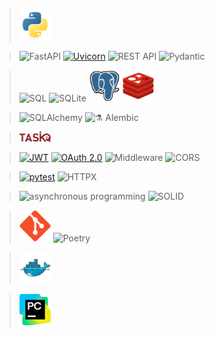 > <a href="https://www.python.org/"><img src="https://raw.githubusercontent.com/devicons/devicon/master/icons/python/python-original.svg" width="50" height="50" alt="Python"></a>


> <img src="https://img.shields.io/badge/FastAPI-009688?style=for-the-badge&logo=fastapi&logoColor=white" alt="FastAPI"> <a href="https://www.uvicorn.org/"><img src="https://raw.githubusercontent.com/encode/uvicorn/master/docs/uvicorn.png" width="50" alt="Uvicorn"></a> <img src="https://img.shields.io/badge/REST_API-FF6F00?style=for-the-badge&logo=rest&logoColor=white" alt="REST API"> <img src="https://img.shields.io/badge/Pydantic-E92063?style=for-the-badge&logo=pydantic&logoColor=white" alt="Pydantic"> 


> <img src="https://img.shields.io/badge/SQL-4479A1?style=for-the-badge&logo=postgresql&logoColor=white" alt="SQL"> <img src="https://img.shields.io/badge/SQLite-003B57?style=for-the-badge&logo=sqlite&logoColor=white" alt="SQLite"> <a href="https://www.postgresql.org/"><img src="https://raw.githubusercontent.com/devicons/devicon/master/icons/postgresql/postgresql-original.svg" width="50" height="50" alt="PostgreSQL"></a> <a href="https://redis.io/"><img src="https://raw.githubusercontent.com/devicons/devicon/master/icons/redis/redis-original.svg" width="50" height="50" alt="Redis"></a>


> <img src="https://img.shields.io/badge/SQLAlchemy-D71F00?style=for-the-badge&logo=sqlalchemy&logoColor=white" alt="SQLAlchemy"> <img src="https://img.shields.io/badge/⚗ Alembic-00A98F?style=for-the-badge&logo=alembic&logoColor=white" alt="⚗ Alembic"> 


> <a href="https://taskiq-python.github.io/"><img src="https://raw.githubusercontent.com/taskiq-python/taskiq/master/imgs/logo.svg" width="50" alt="Taskiq"></a>


> <a href="https://jwt.io/"><img src="https://jwt.io/img/pic_logo.svg" width="50" alt="JWT"></a> <a href="https://oauth.net/2/"><img src="https://oauth.net/images/oauth-2-sm.png" width="50" alt="OAuth 2.0"></a> <img src="https://img.shields.io/badge/Middleware-FF6F00?style=for-the-badge&logo=settings&logoColor=white" alt="Middleware"> <img src="https://img.shields.io/badge/CORS-6c757d?style=for-the-badge&logo=cors&logoColor=white" alt="CORS">


> <a href="https://docs.pytest.org/"><img src="https://docs.pytest.org/en/stable/_static/pytest1.png" width="50" alt="pytest"></a> <img src="https://img.shields.io/badge/HTTPX-0A9EDC?style=for-the-badge&logo=httpie&logoColor=white" alt="HTTPX">


> <img src="https://img.shields.io/badge/asynchronous programming-EF2D5E?style=for-the-badge&logo=asyncapi&logoColor=white" alt="asynchronous programming"> <img src="https://img.shields.io/badge/SOLID-6E40C9?style=for-the-badge&logo=solid&logoColor=white" alt="SOLID">


> <a href="https://git-scm.com/"><img src="https://raw.githubusercontent.com/devicons/devicon/master/icons/git/git-original.svg" width="50" height="50" alt="Git"></a> <img src="https://img.shields.io/badge/Poetry-60A5FA?style=for-the-badge&logo=poetry&logoColor=white" alt="Poetry">


> <a href="https://www.docker.com/"><img src="https://raw.githubusercontent.com/devicons/devicon/master/icons/docker/docker-original.svg" width="50" height="50" alt="Docker"></a>


> <a href="https://www.jetbrains.com/pycharm/"><img src="https://raw.githubusercontent.com/devicons/devicon/master/icons/pycharm/pycharm-original.svg" width="50" height="50" alt="PyCharm"></a>
